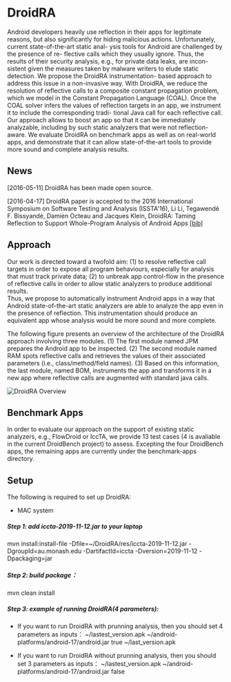# DroidRA

Android developers heavily use reflection in their apps for legitimate reasons, but also significantly for hiding malicious actions. Unfortunately, current state-of-the-art static anal- ysis tools for Android are challenged by the presence of re- flective calls which they usually ignore. Thus, the results of their security analysis, e.g., for private data leaks, are incon- sistent given the measures taken by malware writers to elude static detection. We propose the DroidRA instrumentation- based approach to address this issue in a non-invasive way. With DroidRA, we reduce the resolution of reflective calls to a composite constant propagation problem, which we model in the Constant Propagation Language (COAL). Once the COAL solver infers the values of reflection targets in an app, we instrument it to include the corresponding tradi- tional Java call for each reflective call. Our approach allows to boost an app so that it can be immediately analyzable, including by such static analyzers that were not reflection- aware. We evaluate DroidRA on benchmark apps as well as on real-world apps, and demonstrate that it can allow state-of-the-art tools to provide more sound and complete analysis results.

## News
[2016-05-11] DroidRA has been made open source.

[2016-04-17] DroidRA paper is accepted to the 2016 International Symposium on Software Testing and Analysis (ISSTA'16), Li Li, Tegawendé F. Bissyandé, Damien Octeau and Jacques Klein, DroidRA: Taming Reflection to Support Whole-Program Analysis of Android Apps [[bib]](http://lilicoding.github.io/bibs/li2016droidra.html)

## Approach

Our work is directed toward a twofold aim: (1) to resolve reflective call targets in order to expose
all program behaviours, especially for analysis that must track private data; (2) to unbreak
app control-flow in the presence of reflective calls in order to allow static analyzers to produce additional results.  
Thus, we propose to automatically instrument Android apps in a way that Android state-of-the-art  static analyzers are able to analyze the app even in the presence of reflection. This instrumentation should produce an equivalent app whose analysis would be more sound and more complete.

The following figure presents an overview of the architecture of the DroidRA approach involving three modules. 
(1) The first module named JPM prepares the Android app to be inspected.
(2) The second module named RAM spots reflective calls and retrieves the values 
of their associated parameters (i.e., class/method/field names).
(3) Based on this information, the last module, named BOM, instruments the app and 
transforms it in a new app where reflective calls are augmented with standard java calls.  

![DroidRA Overview](images/fig_approach_overview.png)

## Benchmark Apps

In order to evaluate our approach on the support of existing static analyzers, e.g., FlowDroid or IccTA,
we provide 13 test cases (4 is avaliable in the current DroidBench project) to assess.
Excepting the four DroidBench apps, the remaining apps are currently under the benchmark-apps directory.

## Setup
The following is required to set up DroidRA:
* MAC system

##### Step 1: add iccta-2019-11-12.jar to your laptop
mvn install:install-file -Dfile=~/DroidRA/res/iccta-2019-11-12.jar -DgroupId=au.monash.edu -DartifactId=iccta -Dversion=2019-11-12 -Dpackaging=jar

##### Step 2: build package：
mvn clean install

##### Step 3: example of running DroidRA(4 parameters):
* If you want to run DroidRA with prunning analysis, then you should set 4 parameters as inputs：
~/lastest_version.apk
~/android-platforms/android-17/android.jar
true
~/last_version.apk

* If you want to run DroidRA without prunning analysis, then you should set 3 parameters as inputs：
~/lastest_version.apk
~/android-platforms/android-17/android.jar
false
